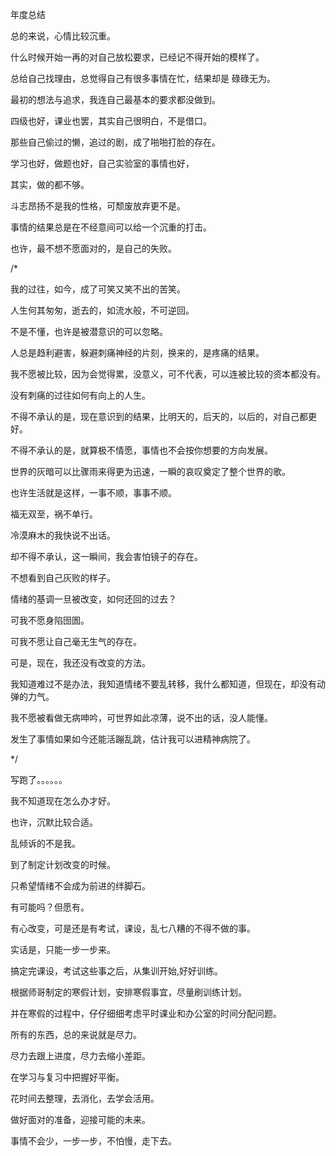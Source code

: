 年度总结

总的来说，心情比较沉重。

什么时候开始一再的对自己放松要求，已经记不得开始的模样了。

总给自己找理由，总觉得自己有很多事情在忙，结果却是  碌碌无为。

最初的想法与追求，我连自己最基本的要求都没做到。

四级也好，课业也罢，其实自己很明白，不是借口。

那些自己偷过的懒，追过的剧，成了啪啪打脸的存在。

学习也好，做题也好，自己实验室的事情也好，

其实，做的都不够。

斗志昂扬不是我的性格，可颓废放弃更不是。

事情的结果总是在不经意间可以给一个沉重的打击。

也许，最不想不愿面对的，是自己的失败。

/*

我的过往，如今，成了可笑又笑不出的苦笑。

人生何其匆匆，逝去的，如流水般，不可逆回。

不是不懂，也许是被潜意识的可以忽略。

人总是趋利避害，躲避刺痛神经的片刻，换来的，是疼痛的结果。

我不愿被比较，因为会觉得累，没意义，可不代表，可以连被比较的资本都没有。

没有刺痛的过往如何有向上的人生。

不得不承认的是，现在意识到的结果，比明天的，后天的，以后的，对自己都更好。

不得不承认的是，就算极不情愿，事情也不会按你想要的方向发展。

世界的灰暗可以比骤雨来得更为迅速，一瞬的哀叹奠定了整个世界的歌。

也许生活就是这样，一事不顺，事事不顺。

福无双至，祸不单行。

冷漠麻木的我快说不出话。

却不得不承认，这一瞬间，我会害怕镜子的存在。

不想看到自己灰败的样子。

情绪的基调一旦被改变，如何还回的过去？

可我不愿身陷囹圄。

可我不愿让自己毫无生气的存在。

可是，现在，我还没有改变的方法。

我知道难过不是办法，我知道情绪不要乱转移，我什么都知道，但现在，却没有动弹的力气。

我不愿被看做无病呻吟，可世界如此凉薄，说不出的话，没人能懂。

发生了事情如果如今还能活蹦乱跳，估计我可以进精神病院了。

*/



写跑了。。。。。。

我不知道现在怎么办才好。

也许，沉默比较合适。

乱倾诉的不是我。





到了制定计划改变的时候。

只希望情绪不会成为前进的绊脚石。

有可能吗？但愿有。

有心改变，可是还是有考试，课设，乱七八糟的不得不做的事。

实话是，只能一步一步来。


搞定完课设，考试这些事之后，从集训开始,好好训练。

根据师哥制定的寒假计划，安排寒假事宜，尽量刷训练计划。

并在寒假的过程中，仔仔细细考虑平时课业和办公室的时间分配问题。

所有的东西，总的来说就是尽力。

尽力去跟上进度，尽力去缩小差距。

在学习与复习中把握好平衡。

花时间去整理，去消化，去学会活用。

做好面对的准备，迎接可能的未来。

事情不会少，一步一步，不怕慢，走下去。

